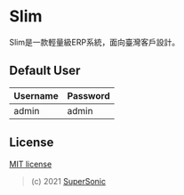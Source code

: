 # Slim

Slim是一款輕量級ERP系統，面向臺灣客戶設計。

## Default User

| Username | Password |
| -------- | -------- |
| admin    | admin    |

## License

[MIT license](LICENSE)

> (c) 2021 [SuperSonic](https://github.com/supersonictw)
